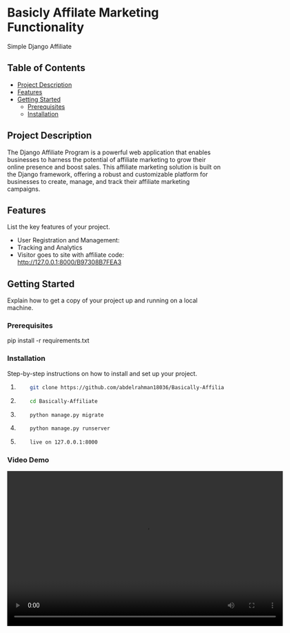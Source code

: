 # Basicly Affilate Marketing Functionality

Simple Django Affiliate 

## Table of Contents

- [Project Description](#project-description)
- [Features](#features)
- [Getting Started](#getting-started)
  - [Prerequisites](#prerequisites)
  - [Installation](#installation)


## Project Description

The Django Affiliate Program is a powerful web application that enables businesses to harness the potential of affiliate marketing to grow their online presence and boost sales. This affiliate marketing solution is built on the Django framework, offering a robust and customizable platform for businesses to create, manage, and track their affiliate marketing campaigns.

## Features

List the key features of your project.

- User Registration and Management:
- Tracking and Analytics
- Visitor goes to site with affiliate code:
    http://127.0.0.1:8000/B97308B7FEA3


## Getting Started

Explain how to get a copy of your project up and running on a local machine.

### Prerequisites

pip install -r requirements.txt

### Installation

Step-by-step instructions on how to install and set up your project.

 
1.  ```bash
        git clone https://github.com/abdelrahman18036/Basically-Affiliate.git

2.  ```bash
        cd Basically-Affiliate

3.  ```bash
        python manage.py migrate

4.  ```bash
        python manage.py runserver

5.  ```bash
        live on 127.0.0.1:8000

### Video Demo
<video width="640" height="360" controls>
  <source src="video/demo.mp4" type="video/mp4">
  Your browser does not support the video tag.
</video>